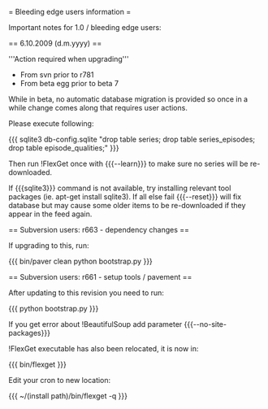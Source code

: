 = Bleeding edge users information =

Important notes for 1.0 / bleeding edge users:

== 6.10.2009 (d.m.yyyy) ==

'''Action required when upgrading'''

 * From svn prior to r781
 * From beta egg prior to beta 7

While in beta, no automatic database migration is provided so once in a while change comes along that requires user actions.

Please execute following:

{{{
sqlite3 db-config.sqlite "drop table series; drop table series_episodes; drop table episode_qualities;"
}}}

Then run !FlexGet once with {{{--learn}}} to make sure no series will be re-downloaded.

If {{{sqlite3}}} command is not available, try installing relevant tool packages (ie. apt-get install sqlite3). If all else fail {{{--reset}}} will fix database but may cause some older items to be re-downloaded if they appear in the feed again.

== Subversion users: r663 - dependency changes ==

If upgrading to this, run:

{{{
bin/paver clean
python bootstrap.py
}}}

== Subversion users: r661 - setup tools / pavement ==

After updating to this revision you need to run:

{{{
python bootstrap.py
}}}

If you get error about !BeautifulSoup add parameter {{{--no-site-packages}}}

!FlexGet executable has also been relocated, it is now in:

{{{
bin/flexget
}}}

Edit your cron to new location:

{{{
~/(install path)/bin/flexget -q
}}}